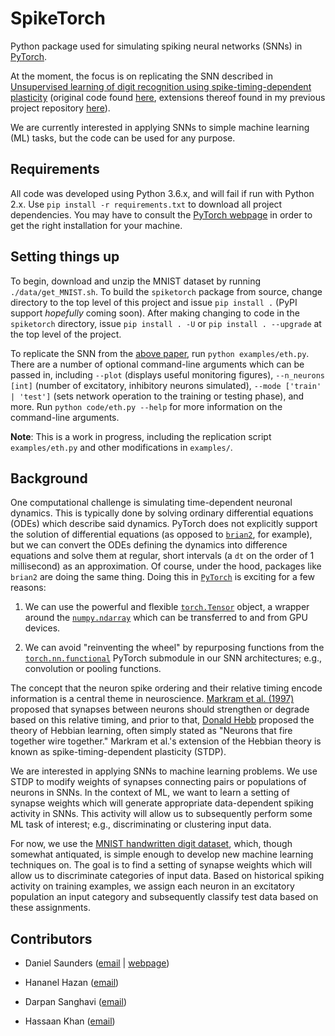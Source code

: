 # SpikeTorch

Python package used for simulating spiking neural networks (SNNs) in [PyTorch](http://pytorch.org/).

At the moment, the focus is on replicating the SNN described in [Unsupervised learning of digit recognition using spike-timing-dependent plasticity](https://www.frontiersin.org/articles/10.3389/fncom.2015.00099/full#) (original code found [here](https://github.com/peter-u-diehl/stdp-mnist), extensions thereof found in my previous project repository [here](https://github.com/djsaunde/stdp-mnist)).

We are currently interested in applying SNNs to simple machine learning (ML) tasks, but the code can be used for any purpose.

## Requirements

All code was developed using Python 3.6.x, and will fail if run with Python 2.x. Use `pip install -r requirements.txt` to download all project dependencies. You may have to consult the [PyTorch webpage](http://pytorch.org/) in order to get the right installation for your machine. 

## Setting things up

To begin, download and unzip the MNIST dataset by running `./data/get_MNIST.sh`. To build the `spiketorch` package from source, change directory to the top level of this project and issue `pip install .` (PyPI support *hopefully* coming soon). After making changing to code in the `spiketorch` directory, issue `pip install . -U` or `pip install . --upgrade` at the top level of the project.

To replicate the SNN from the [above paper](https://www.frontiersin.org/articles/10.3389/fncom.2015.00099/full#), run `python examples/eth.py`. There are a number of optional command-line arguments which can be passed in, including `--plot` (displays useful monitoring figures), `--n_neurons [int]` (number of excitatory, inhibitory neurons simulated), `--mode ['train' | 'test']` (sets network operation to the training or testing phase), and more. Run `python code/eth.py --help` for more information on the command-line arguments.

__Note__: This is a work in progress, including the replication script `examples/eth.py` and other modifications in `examples/`.

## Background

One computational challenge is simulating time-dependent neuronal dynamics. This is typically done by solving ordinary differential equations (ODEs) which describe said dynamics. PyTorch does not explicitly support the solution of differential equations (as opposed to [`brian2`](https://github.com/brian-team/brian2), for example), but we can convert the ODEs defining the dynamics into difference equations and solve them at regular, short intervals (a `dt` on the order of 1 millisecond) as an approximation. Of course, under the hood, packages like `brian2` are doing the same thing. Doing this in [`PyTorch`](http://pytorch.org/) is exciting for a few reasons:

1. We can use the powerful and flexible [`torch.Tensor`](http://pytorch.org/) object, a wrapper around the [`numpy.ndarray`](https://docs.scipy.org/doc/numpy-1.13.0/reference/generated/numpy.ndarray.html) which can be transferred to and from GPU devices.

2. We can avoid "reinventing the wheel" by repurposing functions from the [`torch.nn.functional`](http://pytorch.org/docs/master/nn.html#torch-nn-functional) PyTorch submodule in our SNN architectures; e.g., convolution or pooling functions.

The concept that the neuron spike ordering and their relative timing encode information is a central theme in neuroscience. [Markram et al. (1997)](http://www.caam.rice.edu/~caam415/lec_gab/g4/markram_etal98.pdf) proposed that synapses between neurons should strengthen or degrade based on this relative timing, and prior to that, [Donald Hebb](https://en.wikipedia.org/wiki/Donald_O._Hebb) proposed the theory of Hebbian learning, often simply stated as "Neurons that fire together wire together." Markram et al.'s extension of the Hebbian theory is known as spike-timing-dependent plasticity (STDP).

We are interested in applying SNNs to machine learning problems. We use STDP to modify weights of synapses connecting pairs or populations of neurons in SNNs. In the context of ML, we want to learn a setting of synapse weights which will generate appropriate data-dependent spiking activity in SNNs. This activity will allow us to subsequently perform some ML task of interest; e.g., discriminating or clustering input data.

For now, we use the [MNIST handwritten digit dataset](http://yann.lecun.com/exdb/mnist/), which, though somewhat antiquated, is simple enough to develop new machine learning techniques on. The goal is to find a setting of synapse weights which will allow us to discriminate categories of input data. Based on historical spiking activity on training examples, we assign each neuron in an excitatory population an input category and subsequently classify test data based on these assignments.

## Contributors

- Daniel Saunders ([email](mailto:djsaunde@cs.umass.com) | [webpage](https://djsaunde.github.io))

- Hananel Hazan ([email](mailto:hhazan@cs.umass.edu))

- Darpan Sanghavi ([email](mailto:dsanghavi@cs.umass.edu))

- Hassaan Khan ([email](mailto:hqkhan@umass.edu))